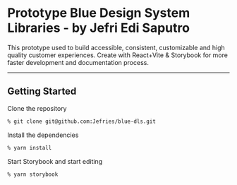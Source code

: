 # Prototype Blue Design System Libraries - by Jefri Edi Saputro
This prototype used to build accessible, consistent, customizable and high quality customer experiences. 
Create with React+Vite & Storybook for more faster development and documentation process.

<hr />

## Getting Started

Clone the repository

```sh
% git clone git@github.com:Jefries/blue-dls.git
```

Install the dependencies

```sh
% yarn install
```

Start Storybook and start editing

```sh
% yarn storybook
```
